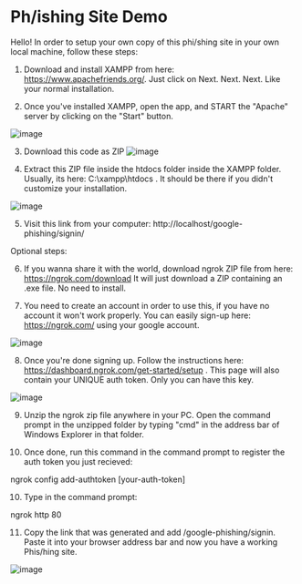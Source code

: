 # Ph/ishing Site Demo

Hello! In order to setup your own copy of this phi/shing site in your own local machine, follow these steps:

1. Download and install XAMPP from here: https://www.apachefriends.org/. Just click on Next. Next. Next. Like your normal installation.

2. Once you've installed XAMPP, open the app, and START the "Apache" server by clicking on the "Start" button.

![image](https://user-images.githubusercontent.com/38313687/199954258-eeb03656-aeb2-4d4b-a403-13f7eb5a21a2.png)

3. Download this code as ZIP ![image](https://user-images.githubusercontent.com/38313687/199954703-4cfd8076-341e-4709-ba75-ba84c51147e3.png)

4. Extract this ZIP file inside the htdocs folder inside the XAMPP folder. Usually, its here: C:\xampp\htdocs . It should be there if you didn't customize your installation.

![image](https://user-images.githubusercontent.com/38313687/199955353-5776c334-217f-4cc8-98a9-ed982501fcf6.png)

5. Visit this link from your computer: http://localhost/google-phishing/signin/

Optional steps:

6. If you wanna share it with the world, download ngrok ZIP file from here: https://ngrok.com/download
It will just download a ZIP containing an .exe file. No need to install.

7. You need to create an account in order to use this, if you have no account it won't work properly. 
You can easily sign-up here: https://ngrok.com/ using your google account.

![image](https://user-images.githubusercontent.com/38313687/199956322-b40dc94a-3607-45a7-8875-28a74ef4735a.png)

8. Once you're done signing up. Follow the instructions here: https://dashboard.ngrok.com/get-started/setup . 
This page will also contain your UNIQUE auth token. Only you can have this key.

![image](https://user-images.githubusercontent.com/38313687/199956710-a757e033-637d-4387-96c6-7b132785ec7a.png)

9. Unzip the ngrok zip file anywhere in your PC. 
Open the command prompt in the unzipped folder by typing "cmd" in the address bar of Windows Explorer in that folder.

9. Once done, run this command in the command prompt to register the auth token you just recieved: 

  ngrok config add-authtoken [your-auth-token]

10. Type in the command prompt:

  ngrok http 80

11. Copy the link that was generated and add /google-phishing/signin. Paste it into your browser address bar and now you have a working Phis/hing site.

![image](https://user-images.githubusercontent.com/38313687/199957759-9418aef8-7a79-4083-bc3b-3e12eb854384.png)





